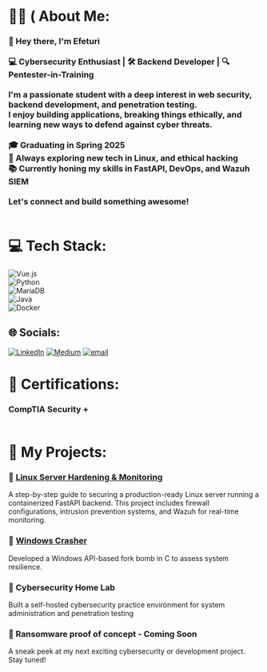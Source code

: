 # 👨‍💻 ( About Me:
### 👋 Hey there, I'm Efeturi <br><br>💻 Cybersecurity Enthusiast | 🛠 Backend Developer | 🔍 Pentester-in-Training  <br><br>I'm a passionate student with a deep interest in **web security, backend development, and penetration testing**. <br>I enjoy building applications, breaking things ethically, and learning new ways to defend against cyber threats.  <br><br>🎓 **Graduating in Spring 2025**  <br>🚀 Always exploring new tech in **Linux, and ethical hacking**  <br>📚 Currently honing my skills in **FastAPI, DevOps, and Wazuh SIEM**  <br><br>Let's connect and build something awesome!  <br><br>


# 💻 Tech Stack:
![Vue.js](https://img.shields.io/badge/vue.js-%2335495e.svg?style=for-the-badge&logo=vuedotjs&logoColor=%234FC08D) <br> ![Python](https://img.shields.io/badge/python-3670A0?style=for-the-badge&logo=python&logoColor=ffdd54)<br> ![MariaDB](https://img.shields.io/badge/MariaDB-003545?style=for-the-badge&logo=mariadb&logoColor=white) <br> ![Java](https://img.shields.io/badge/java-%23ED8B00.svg?style=for-the-badge&logo=openjdk&logoColor=white)<br> ![Docker](https://img.shields.io/badge/docker-%230db7ed.svg?style=for-the-badge&logo=docker&logoColor=white)

## 🌐 Socials:
[![LinkedIn](https://img.shields.io/badge/LinkedIn-%230077B5.svg?logo=linkedin&logoColor=white)](https://linkedin.com/in/https://www.linkedin.com/in/efeturi-onobrakpeya-358367341/) [![Medium](https://img.shields.io/badge/Medium-12100E?logo=medium&logoColor=white)](https://medium.com/@https://medium.com/@onobrakpeyaefeturi) [![email](https://img.shields.io/badge/Email-D14836?logo=gmail&logoColor=white)](mailto:onobrakpeyaefeturi@gmail.com ) 

# 📜 Certifications:
### CompTIA Security + <br><br>

# 🚀 My Projects:

### 🔹 [Linux Server Hardening & Monitoring](https://medium.com/@onobrakpeyaefeturi/linux-server-hardening-and-monitoring-part-1-2456e44e7673)

A step-by-step guide to securing a production-ready Linux server running a containerized FastAPI backend. This project includes firewall configurations, intrusion prevention systems, and Wazuh for real-time monitoring.

### 🔹 [Windows Crasher](https://github.com/efejangu/windowsCrasher)
Developed a Windows API-based fork bomb in C to assess system resilience.

### 🔹  Cybersecurity Home Lab 
 Built a self-hosted cybersecurity practice environment for system administration and penetration testing

### 🔹 Ransomware proof of concept - Coming Soon

A sneak peek at my next exciting cybersecurity or development project. Stay tuned!

###

